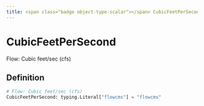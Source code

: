 ```yaml
---
title: <span class="badge object-type-scalar"></span> CubicFeetPerSecond
---
```

# <span class="badge object-type-scalar"></span> CubicFeetPerSecond

Flow: Cubic feet/sec (cfs)

## Definition

```python
# Flow: Cubic feet/sec (cfs)
CubicFeetPerSecond: typing.Literal["flowcms"] = "flowcms"
```
